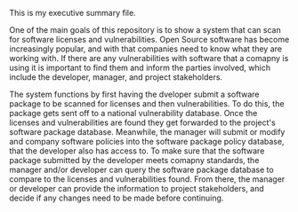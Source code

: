 
This is my executive summary file.

One of the main goals of this repository is to show a system that can scan for software licenses and vulnerabilities.  Open Source software has become increasingly popular, and with that companies need to know what they are working with.  If there are any vulnerabilities with software that a comapny is using it is important to find them and inform the parties involved, which include the developer, manager, and project stakeholders.

The system functions by first having the dveloper submit a software package to be scanned for licenses and then vulnerabilities.  To do this, the package gets sent off to a national vulnerability database.  Once the licenses and vulnerabilities are found they get forwarded to the project's software package database.  Meanwhile, the manager will submit or modify and company software policies into the software package policy database, that the developer also has access to.  To make sure that the software package submitted by the developer meets comapny standards, the manager and/or developer can query the software package database to compare to the licenses and vulnerabilities found.  From there, the manager or developer can provide the information to project stakeholders, and decide if any changes need to be made before continuing.

